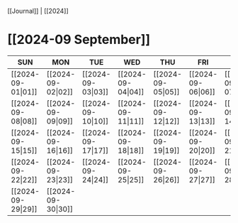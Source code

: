 [[Journal]] | [[2024]]
# [[2024-09 September]]

| SUN | MON | TUE | WED | THU | FRI | SAT |
|  ---  |  ---  |  ---  |  ---  |  ---  |  ---  |  ---  |
| [[2024-09-01\|01]] | [[2024-09-02\|02]] | [[2024-09-03\|03]] | [[2024-09-04\|04]] | [[2024-09-05\|05]] | [[2024-09-06\|06]] | [[2024-09-07\|07]] |
| [[2024-09-08\|08]] | [[2024-09-09\|09]] | [[2024-09-10\|10]] | [[2024-09-11\|11]] | [[2024-09-12\|12]] | [[2024-09-13\|13]] | [[2024-09-14\|14]] |
| [[2024-09-15\|15]] | [[2024-09-16\|16]] | [[2024-09-17\|17]] | [[2024-09-18\|18]] | [[2024-09-19\|19]] | [[2024-09-20\|20]] | [[2024-09-21\|21]] |
| [[2024-09-22\|22]] | [[2024-09-23\|23]] | [[2024-09-24\|24]] | [[2024-09-25\|25]] | [[2024-09-26\|26]] | [[2024-09-27\|27]] | [[2024-09-28\|28]] |
| [[2024-09-29\|29]] | [[2024-09-30\|30]] |    |    |    |    |    |


